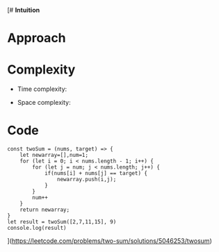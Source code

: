 [# **Intuition**
<!-- Describe your first thoughts on how to solve this problem. -->

# Approach
<!-- Describe your approach to solving the problem. -->

# Complexity
- Time complexity:
<!-- Add your time complexity here, e.g. $$O(n)$$ -->

- Space complexity:
<!-- Add your space complexity here, e.g. $$O(n)$$ -->

# Code
```
const twoSum = (nums, target) => {
    let newarray=[],num=1;
    for (let i = 0; i < nums.length - 1; i++) {
        for (let j = num; j < nums.length; j++) {
            if(nums[i] + nums[j] == target) { 
                newarray.push(i,j);
            }
        }
        num++
    }
    return newarray;
}
let result = twoSum([2,7,11,15], 9)
console.log(result)
```
](https://leetcode.com/problems/two-sum/solutions/5046253/twosum)

